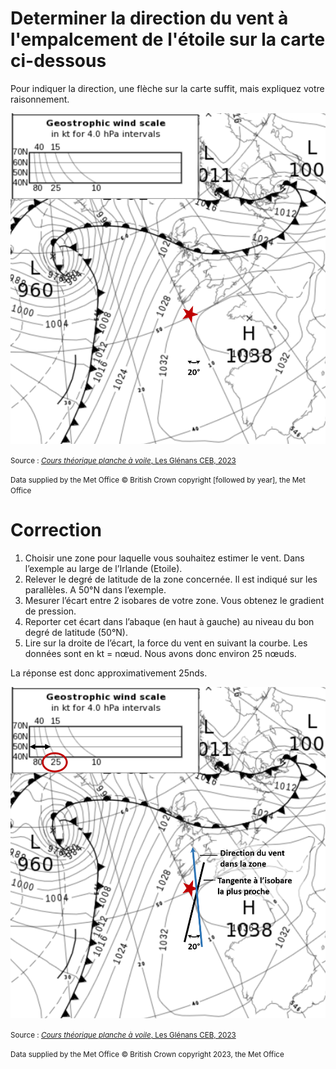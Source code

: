 ﻿# Determiner la direction du vent à l'empalcement de l'étoile sur la carte ci-dessous
Pour indiquer la direction, une flèche sur la carte suffit, mais expliquez votre raisonnement.

![image_question](images/carte_vierge_calcul_vitesse.png)

<small>Source : [*Cours théorique planche à voile*, Les Glénans CEB, 2023](https://encadrementbenevole.glenans.asso.fr/wp-content/uploads/2023/07/Cours-theorique-PAV-Version-1.pdf) </small>


<small>Data supplied by the Met Office
© British Crown copyright [followed by year], the Met Office </small>

# Correction

1.	Choisir une zone pour laquelle vous souhaitez estimer le vent. Dans l’exemple au large de l’Irlande (Etoile).
2.	Relever le degré de latitude de la zone concernée. Il est indiqué sur les parallèles. A 50°N dans l’exemple. 
3.	Mesurer l’écart entre 2 isobares de votre zone. Vous obtenez le gradient de pression. 
4.	Reporter cet écart dans l’abaque (en haut à gauche) au niveau du bon degré de latitude (50°N).
5.	Lire sur la droite de l’écart, la force du vent en suivant la courbe. Les données sont en kt = nœud. Nous avons donc environ 25 nœuds.

La réponse est donc approximativement 25nds.

![image_correction](images/direction_du_vent.png)

<small>Source : [*Cours théorique planche à voile*, Les Glénans CEB, 2023](https://encadrementbenevole.glenans.asso.fr/wp-content/uploads/2023/07/Cours-theorique-PAV-Version-1.pdf) </small>

<small>Data supplied by the Met Office
© British Crown copyright 2023, the Met Office </small>

